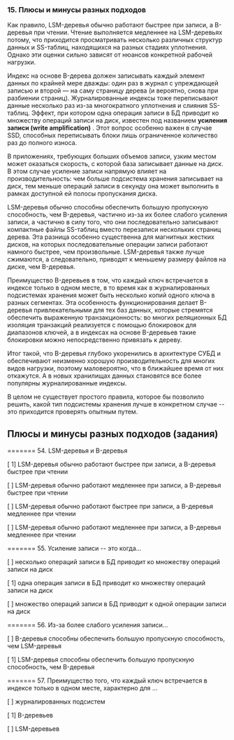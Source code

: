 ### 15. Плюсы и минусы разных подходов

Как правило, LSM-деревья обычно работают быстрее при записи, а B-деревья при чтении. Чтение выполняется медленнее на LSM-деревьях потому, что приходится просматривать несколько различных структур данных и SS-таблиц, находящихся на разных стадиях уплотнения. Однако эти оценки сильно зависят от нюансов конкретной рабочей нагрузки.

Индекс на основе B-дерева должен записывать каждый элемент данных по крайней мере дважды: один раз в журнал с упреждающей записью и второй — на саму страницу дерева (и вероятно, снова при разбиении страниц). Журналированные индексы тоже переписывают данные несколько раз из-за многократного уплотнения и слияния SS-таблиц. Эффект, при котором одна операция записи в БД приводит ко множеству операций записи на диск, известен под названием  **усиления записи (write amplification)** . Этот вопрос особенно важен в случае SSD, способных переписывать блоки лишь ограниченное количество раз до полного износа.

В приложениях, требующих больших объемов записи, узким местом может оказаться скорость, с которой база записывает данные на диск. В этом случае усиление записи напрямую влияет на производительность: чем больше подсистема хранения записывает на диск, тем меньше операций записи в секунду она может выполнить в рамках доступной ей полосы пропускания диска.

LSM-деревья обычно способны обеспечить большую пропускную способность, чем B-деревья, частично из-за их более слабого усиления записи, а частично в силу того, что они последовательно записывают компактные файлы SS-таблиц вместо перезаписи нескольких страниц дерева. Эта разница особенно существенна для магнитных жестких дисков, на которых последовательные операции записи работают намного быстрее, чем произвольные. LSM-деревья также лучше сжимаются, а следовательно, приводят к меньшему размеру файлов на диске, чем B-деревья.

Преимущество B-деревьев в том, что каждый ключ встречается в индексе только в одном месте, в то время как в журналированных подсистемах хранения может быть несколько копий одного ключа в разных сегментах. Эта особенность функционирования делает B-деревья привлекательными для тех баз данных, которые стремятся обеспечить выраженную транзакционность: во многих реляционных БД изоляция транзакций реализуется с помощью блокировок для диапазонов ключей, а в индексах на основе B-деревьев такие блокировки можно непосредственно привязать к дереву.

Итог такой, что B-деревья глубоко укоренились в архитектуре СУБД и обеспечивают неизменно хорошую производительность для многих видов нагрузки, поэтому маловероятно, что в ближайшее время от них откажутся. А в новых хранилищах данных становятся все более популярны журналированные индексы.

В целом не существует простого правила, которое бы позволило решить, какой тип подсистемы хранения лучше в конкретном случае -- это приходится проверять опытным путем.


## Плюсы и минусы разных подходов (задания)

======= 54. LSM-деревья и B-деревья

[ 1] LSM-деревья обычно работают быстрее при записи, а B-деревья быстрее при чтении

[ ] LSM-деревья обычно работают медленнее при записи, а B-деревья быстрее при чтении

[ ] LSM-деревья обычно работают быстрее при записи, а B-деревья медленнее при чтении

[ ] LSM-деревья обычно работают медленнее при записи, а B-деревья медленнее при чтении

======= 55. Усиление записи -- это когда...

[ ] несколько операций записи в БД приводит ко множеству операций записи на диск

[ 1] одна операция записи в БД приводит ко множеству операций записи на диск

[ ] множество операций записи в БД приводит к одной операции записи на диск

======= 56. Из-за более слабого усиления записи...

[ ] B-деревья способны обеспечить большую пропускную способность, чем LSM-деревья

[ 1] LSM-деревья способны обеспечить большую пропускную способность, чем B-деревья

======= 57. Преимущество того, что каждый ключ встречается в индексе только в одном месте, характерно для ...

[ ] журналированных подсистем

[ 1] B-деревьев

[ ] LSM-деревьев

